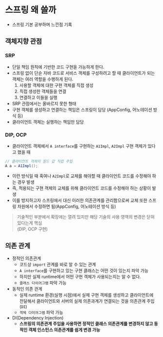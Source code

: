 # 스프링 왜 쓸까

- 스프링 기본 공부하며 느낀점 기록

## 객체지향 관점

### SRP
- 단일 책임 원칙에 기반한 코드 구현을 가능하게 한다.
- 스프링 없이 단순 자바 코드로 서비스 객체를 구성하려고 할 때 클라이언트가 되는 객체는 여러 역할을 수행하게 된다.
  1. 사용할 객체에 대한 구현 객체를 직접 생성
  2. 직접 생성한 객체들을 연결
  3. 연결하고 이들을 실행
- SRP 관점에서는 올바르지 못한 형태
- 구현 객체를 생성하고 연결하는 책임은 스프링이 담당 (AppConfig, 어노테이션 방식 등)
- 클라이언트 객체는 실행하는 책임만 담당

### DIP, OCP

- 클라이언트 객체에서 `A interface`를 구현하는 `A1Impl`, `A2Impl` 구현 객체가 있다고 했을 때
```java
// 클라이언트 객체의 필드 값 직접 주입
A a = A1Impl();
```
- 이런 방식일 때 혹여나 `A2Impl`로 교체를 해야할 때 클라이언트 코드를 수정해야 하는 경우 발생
- 즉, 적용되는 구현 객체의 교체를 위해 클라이언트 코드를 수정해야 하는 상황이 발생
- 이를 방지하고자 스프링에서 대신 이러한 의존관계를 관리함으로써 교체 또한 스프링 차원에서 수정하면 됨(AppConfig, 어노테이션 방식 등)

> 기술적인 부분에서 확장에는 열려 있지만 해당 기술의 사용 영역의 변경은 닫혀있다는게 핵심  
> (DIP, OCP 구현)

## 의존 관계

- 정적인 의존관계
  - 코드상 `import` 관계를 바로 알 수 있는 관계
  - `A interface`를 구현하고 있는 구현 클래스는 어떤 것이 있는지 파악 가능
  - 하지만 실제 runtime에서 어떤 구현 객체가 사용되는지는 알 수 없다.
  - `클래스 다이어그램` 파악 가능
- 동적인 의존 관계
  - 실제 runtime 환경(실행 시점)에서 실제 구현 객체를 생성하고 클라이언트에 전달해서 클라이언트와 서버의 실제 의존과계가 연결되는 것을 의존관계 주입(`DI`)
  - `객체 다이어그램` 파악 가능
- DI(Dependency Injection)
  - **스프링의 의존관계 주입을 사용하면 정적인 클래스 의존관계를 변경하지 않고 동적인 객체 인스턴스 의존관계를 쉽게 변경 가능**
